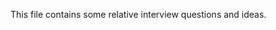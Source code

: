 This file contains some relative interview questions and ideas.
 
      
  
 
 
 
         
        
            
       
 
 
 
 
 
